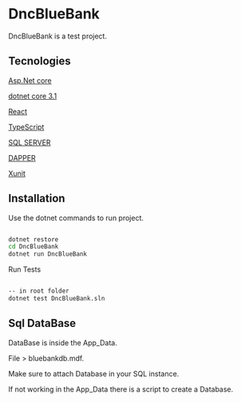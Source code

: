 ﻿# DncBlueBank

DncBlueBank is a test project.

## Tecnologies

[Asp.Net core](https://docs.microsoft.com/en-US/aspnet/core/?view=aspnetcore-3.1)

[dotnet core 3.1](https://github.com/dotnet/core/blob/master/release-notes/3.1/3.1.0/3.1.0.md)

[React](https://reactjs.org/)

[TypeScript](https://www.typescriptlang.org/)

[SQL SERVER](https://docs.microsoft.com/en-US/sql/sql-server/?view=sql-server-ver15)

[DAPPER](https://dapper-tutorial.net/dapper)

[Xunit](https://xunit.net/)


## Installation

Use the dotnet commands to run project.

```bash

dotnet restore
cd DncBlueBank
dotnet run DncBlueBank

```

Run Tests

```bash

-- in root folder
dotnet test DncBlueBank.sln

```

## Sql DataBase

DataBase is inside the App_Data. 

File > bluebankdb.mdf.

Make sure to attach Database in your SQL instance.

If not working in the App_Data there is a script to create a Database.